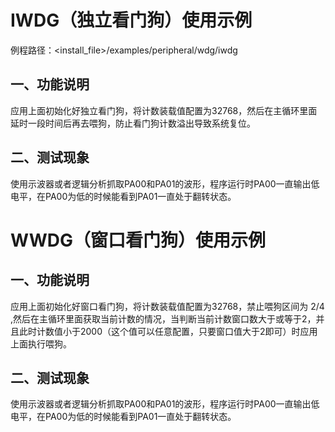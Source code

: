 # IWDG（独立看门狗）使用示例

例程路径：<install_file>/examples/peripheral/wdg/iwdg

## 一、功能说明

应用上面初始化好独立看门狗，将计数装载值配置为32768，然后在主循环里面延时一段时间后再去喂狗，防止看门狗计数溢出导致系统复位。

## 二、测试现象

使用示波器或者逻辑分析抓取PA00和PA01的波形，程序运行时PA00一直输出低电平，在PA00为低的时候能看到PA01一直处于翻转状态。



# WWDG（窗口看门狗）使用示例

## 一、功能说明

应用上面初始化好窗口看门狗，将计数装载值配置为32768，禁止喂狗区间为 2/4 ,然后在主循环里面获取当前计数的情况，当判断当前计数窗口数大于或等于2，并且此时计数值小于2000（这个值可以任意配置，只要窗口值大于2即可）时应用上面执行喂狗。

## 二、测试现象

使用示波器或者逻辑分析抓取PA00和PA01的波形，程序运行时PA00一直输出低电平，在PA00为低的时候能看到PA01一直处于翻转状态。

